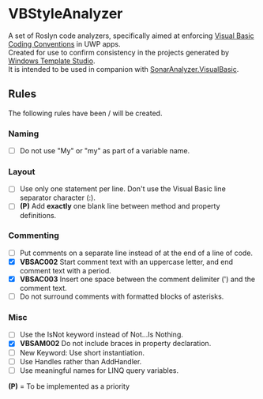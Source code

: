 # VBStyleAnalyzer

A set of Roslyn code analyzers, specifically aimed at enforcing [Visual Basic Coding Conventions](https://docs.microsoft.com/en-us/dotnet/visual-basic/programming-guide/program-structure/coding-conventions) in UWP apps.  
Created for use to confirm consistency in the projects generated by [Windows Template Studio](https://github.com/Microsoft/WindowsTemplateStudio).  
It is intended to be used in companion with [SonarAnalyzer.VisualBasic](https://www.nuget.org/packages/SonarAnalyzer.VisualBasic/).

## Rules

The following rules have been / will be created.

### Naming

- [ ] Do not use "My" or "my" as part of a variable name.

### Layout

- [ ] Use only one statement per line. Don't use the Visual Basic line separator character (:).
- [ ] **(P)** Add **exactly** one blank line between method and property definitions.

### Commenting

- [ ] Put comments on a separate line instead of at the end of a line of code.
- [x] **VBSAC002** Start comment text with an uppercase letter, and end comment text with a period.
- [x] **VBSAC003** Insert one space between the comment delimiter (') and the comment text.
- [ ] Do not surround comments with formatted blocks of asterisks.

### Misc

- [ ] Use the IsNot keyword instead of Not...Is Nothing.
- [x] **VBSAM002** Do not include braces in property declaration.
- [ ] New Keyword: Use short instantiation.
- [ ] Use Handles rather than AddHandler.
- [ ] Use meaningful names for LINQ query variables.

**(P)** = To be implemented as a priority
